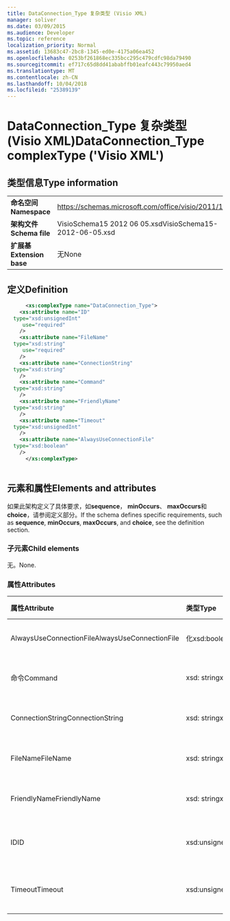 ```yaml
---
title: DataConnection_Type 复杂类型 (Visio XML)
manager: soliver
ms.date: 03/09/2015
ms.audience: Developer
ms.topic: reference
localization_priority: Normal
ms.assetid: 13683c47-2bc8-1345-ed0e-4175a06ea452
ms.openlocfilehash: 0253bf261868ec335bcc295c479cdfc98da79490
ms.sourcegitcommit: ef717c65d8dd41ababffb01eafc443c79950aed4
ms.translationtype: MT
ms.contentlocale: zh-CN
ms.lasthandoff: 10/04/2018
ms.locfileid: "25389139"
---
```

# <a name="dataconnectiontype-complextype-visio-xml"></a><span data-ttu-id="23cad-102">DataConnection_Type 复杂类型 (Visio XML)</span><span class="sxs-lookup"><span data-stu-id="23cad-102">DataConnection_Type complexType ('Visio XML')</span></span>

## <a name="type-information"></a><span data-ttu-id="23cad-103">类型信息</span><span class="sxs-lookup"><span data-stu-id="23cad-103">Type information</span></span>

|||
|:-----|:-----|
|<span data-ttu-id="23cad-104">**命名空间**</span><span class="sxs-lookup"><span data-stu-id="23cad-104">**Namespace**</span></span> <br/> |https://schemas.microsoft.com/office/visio/2011/1/core  <br/> |
|<span data-ttu-id="23cad-105">**架构文件**</span><span class="sxs-lookup"><span data-stu-id="23cad-105">**Schema file**</span></span> <br/> |<span data-ttu-id="23cad-106">VisioSchema15 2012 06 05.xsd</span><span class="sxs-lookup"><span data-stu-id="23cad-106">VisioSchema15-2012-06-05.xsd</span></span>  <br/> |
|<span data-ttu-id="23cad-107">**扩展基**</span><span class="sxs-lookup"><span data-stu-id="23cad-107">**Extension base**</span></span> <br/> |<span data-ttu-id="23cad-108">无</span><span class="sxs-lookup"><span data-stu-id="23cad-108">None</span></span>  <br/> |
   
## <a name="definition"></a><span data-ttu-id="23cad-109">定义</span><span class="sxs-lookup"><span data-stu-id="23cad-109">Definition</span></span>

```XML
      <xs:complexType name="DataConnection_Type">
    <xs:attribute name="ID"
  type="xsd:unsignedInt"
     use="required"
    />
    <xs:attribute name="FileName"
  type="xsd:string"
     use="required"
    />
    <xs:attribute name="ConnectionString"
  type="xsd:string"
    />
    <xs:attribute name="Command"
  type="xsd:string"
    />
    <xs:attribute name="FriendlyName"
  type="xsd:string"
    />
    <xs:attribute name="Timeout"
  type="xsd:unsignedInt"
    />
    <xs:attribute name="AlwaysUseConnectionFile"
  type="xsd:boolean"
    />
      </xs:complexType>
      
```

## <a name="elements-and-attributes"></a><span data-ttu-id="23cad-110">元素和属性</span><span class="sxs-lookup"><span data-stu-id="23cad-110">Elements and attributes</span></span>

<span data-ttu-id="23cad-111">如果此架构定义了具体要求，如**sequence**， **minOccurs**、 **maxOccurs**和**choice**，请参阅定义部分。</span><span class="sxs-lookup"><span data-stu-id="23cad-111">If the schema defines specific requirements, such as **sequence**, **minOccurs**, **maxOccurs**, and **choice**, see the definition section.</span></span> 
  
### <a name="child-elements"></a><span data-ttu-id="23cad-112">子元素</span><span class="sxs-lookup"><span data-stu-id="23cad-112">Child elements</span></span>

<span data-ttu-id="23cad-113">无。</span><span class="sxs-lookup"><span data-stu-id="23cad-113">None.</span></span>
  
### <a name="attributes"></a><span data-ttu-id="23cad-114">属性</span><span class="sxs-lookup"><span data-stu-id="23cad-114">Attributes</span></span>

|<span data-ttu-id="23cad-115">**属性**</span><span class="sxs-lookup"><span data-stu-id="23cad-115">**Attribute**</span></span>|<span data-ttu-id="23cad-116">**类型**</span><span class="sxs-lookup"><span data-stu-id="23cad-116">**Type**</span></span>|<span data-ttu-id="23cad-117">**必需**</span><span class="sxs-lookup"><span data-stu-id="23cad-117">**Required**</span></span>|<span data-ttu-id="23cad-118">**说明**</span><span class="sxs-lookup"><span data-stu-id="23cad-118">**Description**</span></span>|<span data-ttu-id="23cad-119">**可能的值**</span><span class="sxs-lookup"><span data-stu-id="23cad-119">**Possible values**</span></span>|
|:-----|:-----|:-----|:-----|:-----|
|<span data-ttu-id="23cad-120">AlwaysUseConnectionFile</span><span class="sxs-lookup"><span data-stu-id="23cad-120">AlwaysUseConnectionFile</span></span>  <br/> |<span data-ttu-id="23cad-121">化</span><span class="sxs-lookup"><span data-stu-id="23cad-121">xsd:boolean</span></span>  <br/> |<span data-ttu-id="23cad-122">可选</span><span class="sxs-lookup"><span data-stu-id="23cad-122">optional</span></span>  <br/> ||<span data-ttu-id="23cad-123">化类型的值。</span><span class="sxs-lookup"><span data-stu-id="23cad-123">Values of the xsd:boolean type.</span></span>  <br/> |
|<span data-ttu-id="23cad-124">命令</span><span class="sxs-lookup"><span data-stu-id="23cad-124">Command</span></span>  <br/> |<span data-ttu-id="23cad-125">xsd: string</span><span class="sxs-lookup"><span data-stu-id="23cad-125">xsd:string</span></span>  <br/> |<span data-ttu-id="23cad-126">可选</span><span class="sxs-lookup"><span data-stu-id="23cad-126">optional</span></span>  <br/> ||<span data-ttu-id="23cad-127">Xsd: string 类型的值。</span><span class="sxs-lookup"><span data-stu-id="23cad-127">Values of the xsd:string type.</span></span>  <br/> |
|<span data-ttu-id="23cad-128">ConnectionString</span><span class="sxs-lookup"><span data-stu-id="23cad-128">ConnectionString</span></span>  <br/> |<span data-ttu-id="23cad-129">xsd: string</span><span class="sxs-lookup"><span data-stu-id="23cad-129">xsd:string</span></span>  <br/> |<span data-ttu-id="23cad-130">可选</span><span class="sxs-lookup"><span data-stu-id="23cad-130">optional</span></span>  <br/> ||<span data-ttu-id="23cad-131">Xsd: string 类型的值。</span><span class="sxs-lookup"><span data-stu-id="23cad-131">Values of the xsd:string type.</span></span>  <br/> |
|<span data-ttu-id="23cad-132">FileName</span><span class="sxs-lookup"><span data-stu-id="23cad-132">FileName</span></span>  <br/> |<span data-ttu-id="23cad-133">xsd: string</span><span class="sxs-lookup"><span data-stu-id="23cad-133">xsd:string</span></span>  <br/> |<span data-ttu-id="23cad-134">必需</span><span class="sxs-lookup"><span data-stu-id="23cad-134">required</span></span>  <br/> ||<span data-ttu-id="23cad-135">Xsd: string 类型的值。</span><span class="sxs-lookup"><span data-stu-id="23cad-135">Values of the xsd:string type.</span></span>  <br/> |
|<span data-ttu-id="23cad-136">FriendlyName</span><span class="sxs-lookup"><span data-stu-id="23cad-136">FriendlyName</span></span>  <br/> |<span data-ttu-id="23cad-137">xsd: string</span><span class="sxs-lookup"><span data-stu-id="23cad-137">xsd:string</span></span>  <br/> |<span data-ttu-id="23cad-138">可选</span><span class="sxs-lookup"><span data-stu-id="23cad-138">optional</span></span>  <br/> ||<span data-ttu-id="23cad-139">Xsd: string 类型的值。</span><span class="sxs-lookup"><span data-stu-id="23cad-139">Values of the xsd:string type.</span></span>  <br/> |
|<span data-ttu-id="23cad-140">ID</span><span class="sxs-lookup"><span data-stu-id="23cad-140">ID</span></span>  <br/> |<span data-ttu-id="23cad-141">xsd:unsignedInt</span><span class="sxs-lookup"><span data-stu-id="23cad-141">xsd:unsignedInt</span></span>  <br/> |<span data-ttu-id="23cad-142">必需</span><span class="sxs-lookup"><span data-stu-id="23cad-142">required</span></span>  <br/> ||<span data-ttu-id="23cad-143">Xsd:unsignedInt 类型的值。</span><span class="sxs-lookup"><span data-stu-id="23cad-143">Values of the xsd:unsignedInt type.</span></span>  <br/> |
|<span data-ttu-id="23cad-144">Timeout</span><span class="sxs-lookup"><span data-stu-id="23cad-144">Timeout</span></span>  <br/> |<span data-ttu-id="23cad-145">xsd:unsignedInt</span><span class="sxs-lookup"><span data-stu-id="23cad-145">xsd:unsignedInt</span></span>  <br/> |<span data-ttu-id="23cad-146">可选</span><span class="sxs-lookup"><span data-stu-id="23cad-146">optional</span></span>  <br/> ||<span data-ttu-id="23cad-147">Xsd:unsignedInt 类型的值。</span><span class="sxs-lookup"><span data-stu-id="23cad-147">Values of the xsd:unsignedInt type.</span></span>  <br/> |
   

